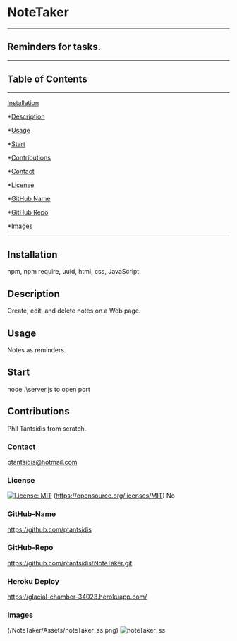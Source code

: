  # NoteTaker 
____
  ## Reminders for tasks.  
  ____  
  ## Table of Contents
____
  [Installation](#installation)

  *[Description](#desc)

  *[Usage](#usage)

  *[Start](#start)
  
  *[Contributions](#contributions)

  *[Contact](#contact)

  *[License](#license)

  *[GitHub Name](#github-name)

  *[GitHub Repo](#github-repo)

  *[Images](#images)
____  
  ## Installation
  npm, npm require, uuid, html, css, JavaScript.

  ## Description
  Create, edit, and delete notes on a Web page.

  ## Usage
  Notes as reminders.

  ## Start
  node .\server.js to open port

  ## Contributions
  Phil Tantsidis from scratch.
    
  ###  Contact
  ptantsidis@hotmail.com
    
  ### License
  [![License: MIT](https://img.shields.io/badge/License-MIT-yellow.svg)](https://opensource.org/licenses/MIT)
  (https://opensource.org/licenses/MIT)
  No

  ### GitHub-Name
  https://github.com/ptantsidis
  
  ### GitHub-Repo
  https://github.com/ptantsidis/NoteTaker.git

  ### Heroku Deploy
  https://glacial-chamber-34023.herokuapp.com/

  ### Images  
  (/NoteTaker/Assets/noteTaker_ss.png)
  ![noteTaker_ss](https://user-images.githubusercontent.com/90045665/137599460-18af5fea-a8ad-4251-a857-dc319b1c62b8.png)
